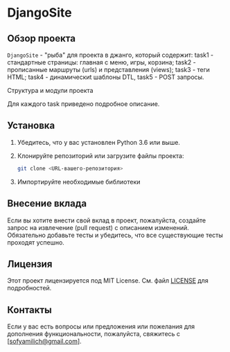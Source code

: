 # DjangoSite


## Обзор проекта

`DjangoSite` - "рыба" для проекта в джанго, который содержит: task1 - стандартные страницы: главная с меню, игры, корзина; task2 - прописанные маршруты (urls) и представления (views); task3 - теги HTML; task4 - динамическиt шаблоны DTL, task5 - POST запросы.


Структура и модули проекта

Для каждого task приведено подробное описание.


## Установка

1. Убедитесь, что у вас установлен Python 3.6 или выше.

2. Клонируйте репозиторий или загрузите файлы проекта:

    ```sh
    git clone <URL-вашего-репозитория>
    ```

3. Импортируйте необходимые библиотеки





## Внесение вклада

Если вы хотите внести свой вклад в проект, пожалуйста, создайте запрос на извлечение (pull request) с описанием изменений. Обязательно добавьте тесты и убедитесь, что все существующие тесты проходят успешно.

## Лицензия

Этот проект лицензируется под MIT License. См. файл [LICENSE](LICENSE) для подробностей.

## Контакты

Если у вас есть вопросы или предложения или пожелания для дополнения функциональности, пожалуйста, свяжитесь с [sofyamilich@gmail.com].